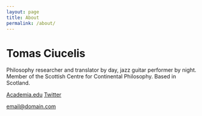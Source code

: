 ```yaml
---
layout: page
title: About
permalink: /about/
---
```

  
# Tomas Ciucelis
  
Philosophy researcher and translator by day, jazz guitar performer by night. Member of the Scottish Centre for Continental Philosophy. Based in Scotland.
  
[Academia.edu](http://academia.edu) [Twitter](http://www.twitter.com/TomasCiucelis)
    
[email@domain.com](mailto:email@domain.com)
